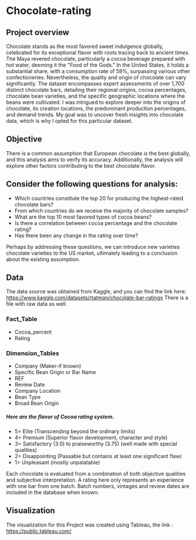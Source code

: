# Chocolate-rating
## Project overview
Chocolate stands as the most favored sweet indulgence globally, celebrated for its exceptional flavor with roots tracing back to ancient times. The Maya revered chocolate, particularly a cocoa beverage prepared with hot water, deeming it the "Food of the Gods." In the United States, it holds a substantial share, with a consumption rate of 59%, surpassing various other confectioneries. Nevertheless, the quality and origin of chocolate can vary significantly. The dataset encompasses expert assessments of over 1,700 distinct chocolate bars, detailing their regional origins, cocoa percentages, chocolate bean varieties, and the specific geographic locations where the beans were cultivated.
I was intrigued to explore deeper into the origins of chocolate, its creation locations, the predominant production percentages, and demand trends. My goal was to uncover fresh insights into chocolate data, which is why I opted for this particular dataset.
## Objective
There is a common assumption that European chocolate is the best globally, and this analysis aims to verify its accuracy. Additionally, the analysis will explore other factors contributing to the best chocolate flavor. 
## Consider the following questions for analysis:

* Which countries constitute the top 20 for producing the highest-rated chocolate bars?
* From which countries do we receive the majority of chocolate samples?
* What are the top 10 most favored types of cocoa beans?
* Is there a correlation between cocoa percentage and the chocolate rating?
* Has there been any change in the rating over time?

Perhaps by addressing these questions, we can introduce new varieties chocolate varieties to the US market, ultimately leading to a conclusion about the existing assumption.
## Data 
The data source was obtained from Kaggle, and you can find the link here: https://www.kaggle.com/datasets/rtatman/chocolate-bar-ratings
There is a file with raw data as well.
### Fact_Table
- Cocoa_percent
- Rating
### Dimension_Tables
- Company  (Maker-if known)
- Specific Bean Origin or Bar Name
- REF
- Review Date
- Company Location
- Bean Type
- Broad Bean Origin
##### Here are the flavor of Cocoa rating system.

* 5= Elite (Transcending beyond the ordinary limits)
* 4= Premium (Superior flavor development, character and style)
* 3= Satisfactory (3.0) to praiseworthy (3.75) (well made with special qualities)
* 2= Disappointing (Passable but contains at least one significant flaw)
* 1= Unpleasant (mostly unpalatable)

Each chocolate is evaluated from a combination of both objective qualities and subjective interpretation. A rating here only represents an experience with one bar from one batch. Batch numbers, vintages and review dates are included in the database when known.

## Visualization
The visualization for this Project was created using Tableau, the link : https://public.tableau.com/
